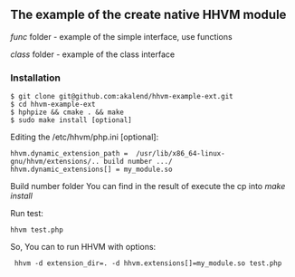 ## The example of the create native HHVM module

*func*  folder - example of the simple interface, use functions

*class* folder - example of the class interface

### Installation

	$ git clone git@github.com:akalend/hhvm-example-ext.git
	$ cd hhvm-example-ext
	$ hphpize && cmake . && make
	$ sudo make install [optional]

Editing the /etc/hhvm/php.ini [optional]:

	hhvm.dynamic_extension_path =  /usr/lib/x86_64-linux-gnu/hhvm/extensions/.. build number .../
	hhvm.dynamic_extensions[] = my_module.so

Build number folder You can find in the result of execute the cp into *make install*
 
Run test:
	
	hhvm test.php


So, You can to run HHVM with options:
	
	 hhvm -d extension_dir=. -d hhvm.extensions[]=my_module.so test.php